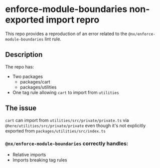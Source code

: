 # enforce-module-boundaries non-exported import repro

This repo provides a reproduction of an error related to the `@nx/enforce-module-boundaries` lint rule.

## Description

The repo has:

- Two packages
  - packages/cart
  - packages/utilities
- One tag rule allowing `cart` to import from `utilities`

## The issue

`cart` can import from `utilities/src/private/private.ts` via `@here/utilities/src/private/private` even though it's not explicitly exported from `packages/utilities/src/index.ts`

### `@nx/enforce-module-boundaries` correctly handles:

- Relative imports
- Imports breaking tag rules

